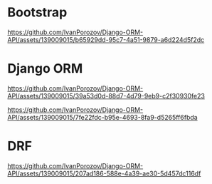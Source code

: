 # Bootstrap
https://github.com/IvanPorozov/Django-ORM-API/assets/139009015/b65929dd-95c7-4a51-9879-a6d224d5f2dc

# Django ORM
https://github.com/IvanPorozov/Django-ORM-API/assets/139009015/39a53d0d-88d7-4d79-9eb9-c2f30930fe23

https://github.com/IvanPorozov/Django-ORM-API/assets/139009015/7fe22fdc-b95e-4693-8fa9-d5265ff6fbda

# DRF
https://github.com/IvanPorozov/Django-ORM-API/assets/139009015/207ad186-588e-4a39-ae30-5d457dc116df


